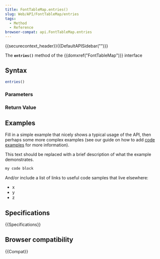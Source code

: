 ```yaml
---
title: FontTableMap.entries()
slug: Web/API/FontTableMap/entries
tags:
  - Method
  - Reference
browser-compat: api.FontTableMap.entries
---
```

{{securecontext_header}}{{DefaultAPISidebar("")}}

The **`entries()`** method of the {{domxref("FontTableMap")}} interface 

## Syntax

```js
entries()
```

### Parameters



### Return Value



## Examples

Fill in a simple example that nicely shows a typical usage of the API, then perhaps some more complex examples (see our guide on how to add [code examples](/en-US/docs/MDN/Contribute/Structures/Code_examples) for more information).

This text should be replaced with a brief description of what the example demonstrates.

```js
my code block
```

And/or include a list of links to useful code samples that live elsewhere:

*   x
*   y
*   z

## Specifications

{{Specifications}}

## Browser compatibility

{{Compat}}

